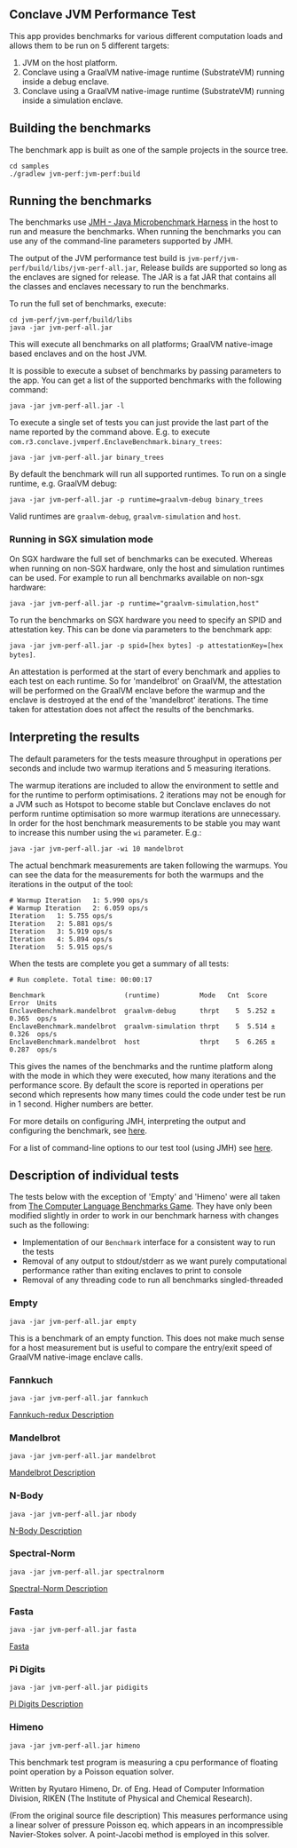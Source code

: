 ## Conclave JVM Performance Test

This app provides benchmarks for various different computation loads and allows them to be run on 5 different targets:

1. JVM on the host platform.
2. Conclave using a GraalVM native-image runtime (SubstrateVM) running inside a debug enclave.
3. Conclave using a GraalVM native-image runtime (SubstrateVM) running inside a simulation enclave.

## Building the benchmarks
The benchmark app is built as one of the sample projects in the source tree.

```
cd samples
./gradlew jvm-perf:jvm-perf:build
```

## Running the benchmarks

The benchmarks use [JMH - Java Microbenchmark Harness](http://tutorials.jenkov.com/java-performance/jmh.html) in the 
host to run and measure the benchmarks. When running the benchmarks you can use any of the command-line parameters
supported by JMH.

The output of the JVM performance test build is `jvm-perf/jvm-perf/build/libs/jvm-perf-all.jar`,
Release builds are supported so long as the enclaves are signed for release. The JAR is a fat JAR that contains all the classes and
enclaves necessary to run the benchmarks.

To run the full set of benchmarks, execute:

```
cd jvm-perf/jvm-perf/build/libs
java -jar jvm-perf-all.jar
```

This will execute all benchmarks on all platforms; GraalVM native-image
based enclaves and on the host JVM.

It is possible to execute a subset of benchmarks by passing parameters to the app. You can get
a list of the supported benchmarks with the following command:

`java -jar jvm-perf-all.jar -l`

To execute a single set of tests you can just provide the last part of the name reported by the command above. E.g. to execute `com.r3.conclave.jvmperf.EnclaveBenchmark.binary_trees`:

`java -jar jvm-perf-all.jar binary_trees`

By default the benchmark will run all supported runtimes. To run on a single runtime, 
e.g. GraalVM debug:

`java -jar jvm-perf-all.jar -p runtime=graalvm-debug binary_trees`

Valid runtimes are `graalvm-debug`, `graalvm-simulation` and `host`.

### Running in SGX simulation mode
On SGX hardware the full set of benchmarks can be executed. Whereas when running on non-SGX
hardware, only the host and simulation runtimes can be used. For example to run all benchmarks
available on non-sgx hardware:

`java -jar jvm-perf-all.jar -p runtime="graalvm-simulation,host"`

To run the benchmarks on SGX hardware you need to specify an SPID and attestation key. This can be done via parameters to the benchmark app:

`java -jar jvm-perf-all.jar -p spid=[hex bytes] -p attestationKey=[hex bytes]`. 

An attestation is performed at the start of every benchmark and applies to each test on each runtime. So for 'mandelbrot' on GraalVM, the attestation will be performed on the GraalVM enclave
before the warmup and the enclave is destroyed at the end of the 'mandelbrot' iterations. The
time taken for attestation does not affect the results of the benchmarks.


## Interpreting the results
The default parameters for the tests measure throughput in operations per seconds and include
two warmup iterations and 5 measuring iterations. 

The warmup iterations are included to allow
the environment to settle and for the runtime to perform optimisations. 2 iterations may not
be enough for a JVM such as Hotspot to become stable but Conclave enclaves do not
perform runtime optimisation so more warmup iterations are unnecessary. In order for the host
benchmark measurements to be stable you may want to increase this number using the `wi` parameter. E.g.:

`java -jar jvm-perf-all.jar -wi 10 mandelbrot`

The actual benchmark measurements are taken following the warmups. You can see the data
for the measurements for both the warmups and the iterations in the output of the tool:

```
# Warmup Iteration   1: 5.990 ops/s
# Warmup Iteration   2: 6.059 ops/s
Iteration   1: 5.755 ops/s
Iteration   2: 5.881 ops/s
Iteration   3: 5.919 ops/s
Iteration   4: 5.894 ops/s
Iteration   5: 5.915 ops/s
```

When the tests are complete you get a summary of all tests:

```
# Run complete. Total time: 00:00:17

Benchmark                    (runtime)          Mode   Cnt  Score   Error  Units
EnclaveBenchmark.mandelbrot  graalvm-debug      thrpt    5  5.252 ± 0.365  ops/s
EnclaveBenchmark.mandelbrot  graalvm-simulation thrpt    5  5.514 ± 0.326  ops/s
EnclaveBenchmark.mandelbrot  host               thrpt    5  6.265 ± 0.287  ops/s
```

This gives the names of the benchmarks and the runtime platform along with the mode in
which they were executed, how many iterations and the performance score.
By default the score is reported in operations per second which represents how many 
times could the code under test be run in 1 second. Higher numbers are better.

For more details on configuring JMH, interpreting the output and configuring the benchmark,
see [here](http://tutorials.jenkov.com/java-performance/jmh.html).

For a list of command-line options to our test tool (using JMH) see [here](https://github.com/guozheng/jmh-tutorial/blob/master/README.md).

## Description of individual tests
The tests below with the exception of 'Empty' and 'Himeno' were all taken from
[The Computer Language Benchmarks Game](https://benchmarksgame-team.pages.debian.net/benchmarksgame/fastest/java.html). 
They have only been modified slightly in order to work in our benchmark harness with changes such as the following:

* Implementation of our `Benchmark` interface for a consistent way to run the tests
* Removal of any output to stdout/stderr as we want purely computational performance rather than exiting enclaves to print to console
* Removal of any threading code to run all benchmarks singled-threaded

### Empty
`java -jar jvm-perf-all.jar empty`

This is a benchmark of an empty function. This does not make much sense for a host measurement
but is useful to compare the entry/exit speed of GraalVM native-image enclave calls.

### Fannkuch
`java -jar jvm-perf-all.jar fannkuch`

[Fannkuch-redux Description](https://benchmarksgame-team.pages.debian.net/benchmarksgame/description/fannkuchredux.html#fannkuchredux)


### Mandelbrot
`java -jar jvm-perf-all.jar mandelbrot`

[Mandelbrot Description](https://benchmarksgame-team.pages.debian.net/benchmarksgame/description/mandelbrot.html#mandelbrot)

### N-Body
`java -jar jvm-perf-all.jar nbody`

[N-Body Description](https://benchmarksgame-team.pages.debian.net/benchmarksgame/description/nbody.html#nbody)

### Spectral-Norm
`java -jar jvm-perf-all.jar spectralnorm`

[Spectral-Norm Description](https://benchmarksgame-team.pages.debian.net/benchmarksgame/description/spectralnorm.html#spectralnorm)

### Fasta
`java -jar jvm-perf-all.jar fasta`

[Fasta](https://benchmarksgame-team.pages.debian.net/benchmarksgame/description/fasta.html#fasta)

### Pi Digits
`java -jar jvm-perf-all.jar pidigits`

[Pi Digits Description](https://benchmarksgame-team.pages.debian.net/benchmarksgame/description/pidigits.html#pidigits)

### Himeno
`java -jar jvm-perf-all.jar himeno`

This benchmark test program is measuring a cpu performance of floating point operation by a Poisson equation solver.

Written by Ryutaro Himeno, Dr. of Eng. Head of Computer Information Division, RIKEN (The
Institute of Physical and Chemical Research).

(From the original source file description)
This measures performance using a linear solver of pressure Poisson eq. which
appears in an incompressible Navier-Stokes solver. A point-Jacobi method is
employed in this solver.
